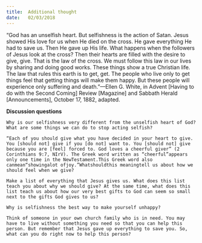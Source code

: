 ```yaml
---
title:  Additional thought
date:   02/03/2018
---
```


“God has an unselfish heart. But selfishness is the action of Satan. Jesus showed His love for us when He died on the cross. He gave everything He had to save us. Then He gave up His life. What happens when the followers of Jesus look at the cross? Then their hearts are filled with the desire to give, give. That is the law of the cross. We must follow this law in our lives by sharing and doing good works. These things show a true Christian life. The law that rules this earth is to get, get. The people who live only to get things feel that getting things will make them happy. But these people will experience only suffering and death.”—Ellen G. White, in Advent [Having to do with the Second Coming] Review [Magazine] and Sabbath Herald [Announcements], October 17, 1882, adapted. 

**Discussion questions** 

`Why is our selfishness very different from the unselfish heart of God? What are some things we can do to stop acting selfish?` 

`“Each of you should give what you have decided in your heart to give. You [should not] give if you [do not] want to. You [should not] give because you are [feel] forced to. God loves a cheerful giver” (2 Corinthians 9:7, NIrV). The Greek word written as “cheerful”appears only one time in the NewTestament.This Greek word also canmean“showingalot ofjoy.”Whatshouldthis meaningtell us about how we should feel when we give?` 

`Make a list of everything that Jesus gives us. What does this list teach you about why we should give? At the same time, what does this list teach us about how our very best gifts to God can seem so small next to the gifts God gives to us?` 

`Why is selfishness the best way to make yourself unhappy?` 

`Think of someone in your own church family who is in need. You may have to live without something you need so that you can help this person. But remember that Jesus gave up everything to save you. So, what can you do right now to help this person?` 